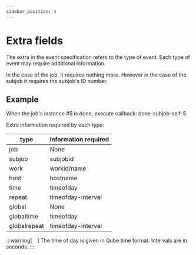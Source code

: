 ```yaml
---
sidebar_position: 4
---
```


# Extra fields

The extra in the event specification refers to the type of event. Each type of event may require additional information.

In the case of the job, it requires nothing more. However in the case of the subjob it requires the subjob's ID number.

## Example

When the job's instance #5 is done, execute callback: done-subjob-self-5

Extra information required by each type:

type | information required
---|---
job | None
subjob | subjobid
work | workid/name
host | hostname
time | timeofday
repeat | timeofday-interval
global | None
globaltime | timeofday
globalrepeat | timeofday-interval

:::warning[&emsp;]
The time of day is given in Qube time format. Intervals are in seconds.
:::

